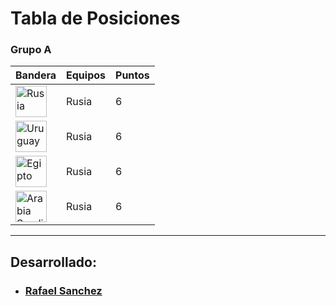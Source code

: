 # Tabla de Posiciones

### Grupo A
|Bandera               |      Equipos         | Puntos|
|----------------------|----------------------|-------|
| <img alt="Rusia" src="http://flags.fmcdn.net/data/flags/w580/ru.png" width="50" height="50">| Rusia | 6|       
| <img alt="Uruguay" src="http://flags.fmcdn.net/data/flags/w580/ru.png" width="50" height="50">| Rusia | 6| 
| <img alt="Egipto" src="http://flags.fmcdn.net/data/flags/w580/ru.png" width="50" height="50">| Rusia | 6| 
| <img alt="Arabia Saudita" src="http://flags.fmcdn.net/data/flags/w580/ru.png" width="50" height="50">| Rusia | 6| 
___

## Desarrollado:
- ### [Rafael Sanchez](https://twitter.com/maryitotr) 
